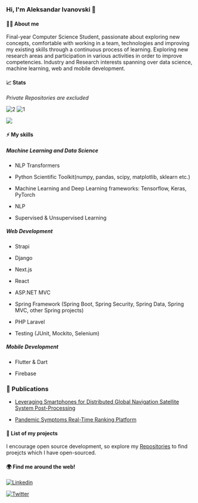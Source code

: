 ### Hi, I'm Aleksandar Ivanovski :wave:

#### 🧑‍💻 About me



Final-year Computer Science Student, passionate about exploring new concepts, comfortable with working in a team, technologies and improving my existing skills through a continuous process of learning. Exploring new research areas and participation in various activities in order to improve competencies. Industry and Research interests spanning over data science, machine learning, web and mobile development.



#### 📈 Stats

_Private Repositories are excluded_

![2](https://github-readme-stats.vercel.app/api?username=Aleksandar1932&layout=compact)
![1](https://github-readme-stats.vercel.app/api/top-langs/?username=Aleksandar1932&layout=compact)

![](https://komarev.com/ghpvc/?username=Aleksandar1932)

#### ⚡ My skills

##### Machine Learning and Data Science

- NLP Transformers 

- Python Scientific Toolkit(numpy, pandas, scipy, matplotlib, sklearn etc.) 

- Machine Learning and Deep Learning frameworks: Tensorflow, Keras, PyTorch   

- NLP

- Supervised & Unsupervised Learning

##### Web Development

- Strapi

- Django 

- Next.js 

- React

- ASP.NET MVC 

- Spring Framework (Spring Boot, Spring Security, Spring Data, Spring MVC, other Spring projects)

- PHP Laravel

- Testing (JUnit, Mockito, Selenium)

##### Mobile Development

- Flutter & Dart 

- Firebase

### 📄 Publications
- [Leveraging Smartphones for Distributed Global Navigation Satellite System Post-Processing](https://ieeexplore.ieee.org/abstract/document/9596870/)

- [Pandemic Symptoms Real-Time Ranking Platform](https://ieeexplore.ieee.org/abstract/document/9653200/)


#### 🚀 List of my projects

I encourage open source development, so explore my [Repositories](https://github.com/Aleksandar1932?tab=repositories) to find proejcts which I have open-sourced.

#### 🌍 Find me around the web!

<a href="https://www.linkedin.com/in/aleksandar1932/"> ![Linkedin](https://img.shields.io/badge/LinkedIn-0077B5?style=for-the-badge&logo=linkedin&logoColor=white)</a>

<a href="https://twitter.com/a_ivanovski19"> ![Twitter](https://img.shields.io/badge/Twitter-1DA1F2?style=for-the-badge&logo=twitter&logoColor=white)</a>

